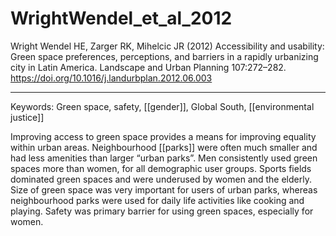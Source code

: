 # WrightWendel_et_al_2012

Wright Wendel HE, Zarger RK, Mihelcic JR (2012) Accessibility and usability: Green space preferences, perceptions, and barriers in a rapidly urbanizing city in Latin America. Landscape and Urban Planning 107:272–282. https://doi.org/10.1016/j.landurbplan.2012.06.003


---

Keywords: Green space, safety, [[gender]], Global South, [[environmental justice]]	  

Improving access to green space provides a means for improving equality within urban areas. Neighbourhood [[parks]] were often much smaller and had less amenities than larger “urban parks”. Men consistently used green spaces more than women, for all demographic user groups. Sports fields dominated green spaces and were underused by women and the elderly. Size of green space was very important for users of urban parks, whereas neighbourhood parks were used for daily life activities like cooking and playing. Safety was primary barrier for using green spaces, especially for women. 
